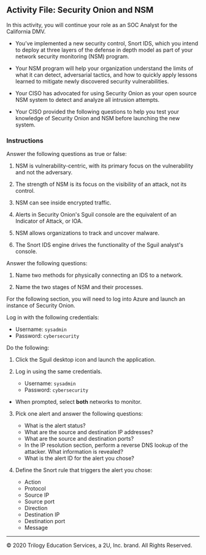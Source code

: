 ## Activity File: Security Onion and NSM

In this activity, you will continue your role as an SOC Analyst for the California DMV. 

- You’ve implemented a new security control, Snort IDS, which you intend to deploy at three layers of the defense in depth model as part of your network security monitoring (NSM) program.

- Your NSM program will help your organization understand the limits of what it can detect, adversarial tactics, and how to quickly apply lessons learned to mitigate newly discovered security vulnerabilities.

- Your CISO has advocated for using Security Onion as your open source NSM system to detect and analyze all intrusion attempts. 

- Your CISO provided the following questions to help you test your knowledge of Security Onion and NSM before launching the new system. 

### Instructions

Answer the following questions as true or false:

1. NSM is vulnerability-centric, with its primary focus on the vulnerability and not the adversary.


2. The strength of NSM is its focus on the visibility of an attack, not its control.


3. NSM can see inside encrypted traffic.


4. Alerts in Security Onion's Sguil console are the equivalent of an Indicator of Attack, or IOA.


5. NSM allows organizations to track and uncover malware.


6. The Snort IDS engine drives the functionality of the Sguil analyst's console.


Answer the following questions:

1. Name two methods for physically connecting an IDS to a network.


2. Name the two stages of NSM and their processes.


For the following section, you will need to log into Azure and launch an instance of Security Onion.

Log in with the following credentials:

- Username: `sysadmin`
- Password: `cybersecurity`

Do the following:

1. Click the Sguil desktop icon and launch the application.

2. Log in using the same credentials.
    - Username: `sysadmin`
    - Password: `cybersecurity`

  - When prompted, select **both** networks to monitor. 
3. Pick one alert and answer the following questions:

    - What is the alert status?
    - What are the source and destination IP addresses?
    - What are the source and destination ports?
    - In the IP resolution section, perform a reverse DNS lookup of the attacker. What information is revealed?
    - What is the alert ID for the alert you chose?

4. Define the Snort rule that triggers the alert you chose:

    - Action
    - Protocol
    - Source IP
    - Source port
    - Direction
    - Destination IP
    - Destination port
    - Message

---
© 2020 Trilogy Education Services, a 2U, Inc. brand. All Rights Reserved.
